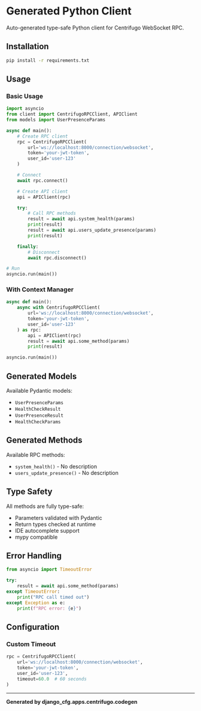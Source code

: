 # Generated Python Client

Auto-generated type-safe Python client for Centrifugo WebSocket RPC.

## Installation

```bash
pip install -r requirements.txt
```

## Usage

### Basic Usage

```python
import asyncio
from client import CentrifugoRPCClient, APIClient
from models import UserPresenceParams

async def main():
    # Create RPC client
    rpc = CentrifugoRPCClient(
        url='ws://localhost:8000/connection/websocket',
        token='your-jwt-token',
        user_id='user-123'
    )

    # Connect
    await rpc.connect()

    # Create API client
    api = APIClient(rpc)

    try:
        # Call RPC methods
        result = await api.system_health(params)
        print(result)
        result = await api.users_update_presence(params)
        print(result)

    finally:
        # Disconnect
        await rpc.disconnect()

# Run
asyncio.run(main())
```

### With Context Manager

```python
async def main():
    async with CentrifugoRPCClient(
        url='ws://localhost:8000/connection/websocket',
        token='your-jwt-token',
        user_id='user-123'
    ) as rpc:
        api = APIClient(rpc)
        result = await api.some_method(params)
        print(result)

asyncio.run(main())
```

## Generated Models

Available Pydantic models:
- `UserPresenceParams`
- `HealthCheckResult`
- `UserPresenceResult`
- `HealthCheckParams`

## Generated Methods

Available RPC methods:
- `system_health()` - No description
- `users_update_presence()` - No description

## Type Safety

All methods are fully type-safe:
- Parameters validated with Pydantic
- Return types checked at runtime
- IDE autocomplete support
- mypy compatible

## Error Handling

```python
from asyncio import TimeoutError

try:
    result = await api.some_method(params)
except TimeoutError:
    print("RPC call timed out")
except Exception as e:
    print(f"RPC error: {e}")
```

## Configuration

### Custom Timeout

```python
rpc = CentrifugoRPCClient(
    url='ws://localhost:8000/connection/websocket',
    token='your-jwt-token',
    user_id='user-123',
    timeout=60.0  # 60 seconds
)
```

---

**Generated by django_cfg.apps.centrifugo.codegen**